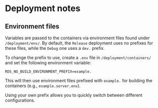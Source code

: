# Deployment notes

## Environment files

Variables are passed to the containers via environment files found under `/deployment/env/`. By default, the `Release` deployment uses no prefixes for these files, while the `Debug` one uses a `dev.` prefix.

To change the prefix to use, create a `.env` file in `/deployment/containers/` and set the following environment variable:

```
RDS_NG_BUILD_ENVIRONMENT_PREFIX=example.
```

This will then use environment files prefixed with `example.` for building the containers (e.g., `example.server.env`).

Using your own prefix allows you to quickly switch between different configurations.
